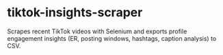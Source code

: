 # tiktok-insights-scraper
Scrapes recent TikTok videos with Selenium and exports profile engagement insights (ER, posting windows, hashtags, caption analysis) to CSV.
